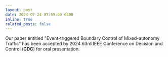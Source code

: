 ```yaml
---
layout: post
date: 2024-07-24 07:59:00-0400
inline: true
related_posts: false
---
```


Our paper entitled "Event-triggered Boundary Control of Mixed-autonomy Traffic" has been accepted by 2024 63rd IEEE Conference on Decision and Control (**CDC**) for oral presentation.
